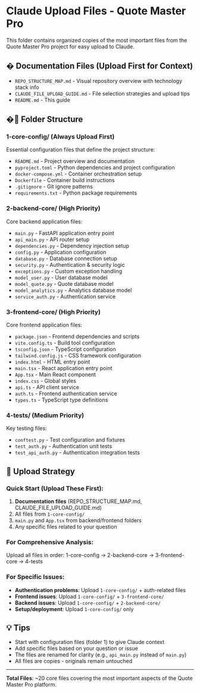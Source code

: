 # Claude Upload Files - Quote Master Pro

This folder contains organized copies of the most important files from the Quote Master Pro project for easy upload to Claude.

## � **Documentation Files** (Upload First for Context)
- `REPO_STRUCTURE_MAP.md` - Visual repository overview with technology stack info
- `CLAUDE_FILE_UPLOAD_GUIDE.md` - File selection strategies and upload tips
- `README.md` - This guide

## �📁 Folder Structure

### **1-core-config/** (Always Upload First)
Essential configuration files that define the project structure:
- `README.md` - Project overview and documentation
- `pyproject.toml` - Python dependencies and project configuration
- `docker-compose.yml` - Container orchestration setup
- `Dockerfile` - Container build instructions
- `.gitignore` - Git ignore patterns
- `requirements.txt` - Python package requirements

### **2-backend-core/** (High Priority)
Core backend application files:
- `main.py` - FastAPI application entry point
- `api_main.py` - API router setup
- `dependencies.py` - Dependency injection setup
- `config.py` - Application configuration
- `database.py` - Database connection setup  
- `security.py` - Authentication & security logic
- `exceptions.py` - Custom exception handling
- `model_user.py` - User database model
- `model_quote.py` - Quote database model
- `model_analytics.py` - Analytics database model
- `service_auth.py` - Authentication service

### **3-frontend-core/** (High Priority)
Core frontend application files:
- `package.json` - Frontend dependencies and scripts
- `vite.config.ts` - Build tool configuration
- `tsconfig.json` - TypeScript configuration
- `tailwind.config.js` - CSS framework configuration
- `index.html` - HTML entry point
- `main.tsx` - React application entry point
- `App.tsx` - Main React component
- `index.css` - Global styles
- `api.ts` - API client service
- `auth.ts` - Frontend authentication service
- `types.ts` - TypeScript type definitions

### **4-tests/** (Medium Priority)
Key testing files:
- `conftest.py` - Test configuration and fixtures
- `test_auth.py` - Authentication unit tests
- `test_api_auth.py` - Authentication integration tests

## 🎯 Upload Strategy

### **Quick Start (Upload These First):**

1. **Documentation files** (REPO_STRUCTURE_MAP.md, CLAUDE_FILE_UPLOAD_GUIDE.md)
2. All files from `1-core-config/`
3. `main.py` and `App.tsx` from backend/frontend folders
4. Any specific files related to your question

### **For Comprehensive Analysis:**
Upload all files in order: 1-core-config → 2-backend-core → 3-frontend-core → 4-tests

### **For Specific Issues:**
- **Authentication problems**: Upload `1-core-config/` + auth-related files
- **Frontend issues**: Upload `1-core-config/` + `3-frontend-core/`
- **Backend issues**: Upload `1-core-config/` + `2-backend-core/`
- **Setup/deployment**: Upload `1-core-config/` only

## 💡 Tips
- Start with configuration files (folder 1) to give Claude context
- Add specific files based on your question or issue
- The files are renamed for clarity (e.g., `api_main.py` instead of `main.py`)
- All files are copies - originals remain untouched

---
**Total Files**: ~20 core files covering the most important aspects of the Quote Master Pro platform.
